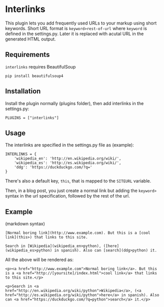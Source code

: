 Interlinks
=========================

This plugin lets you add frequently used URLs to your markup using short keywords. Short URL format is 
``keyword>rest-of-url`` where ``keyword`` is defined in the settings.py. Later it is replaced with acutal URL in
the generated HTML output.


Requirements
--------------------
``interlinks`` requires BeautifulSoup

	pip install beautifulsoup4

Installation
--------------------

Install the plugin normally (plugins folder), then add interlinks in the settings.py:

	PLUGINS = ["interlinks"]
	
Usage
------------------

The interlinks are specified in the settings.py file as (example):

	INTERLINKS = {
	    'wikipedia_en': 'http://en.wikipedia.org/wiki/',
	    'wikipedia_es': 'http://es.wikipedia.org/wiki/',
	    'ddg': 'https://duckduckgo.com/?q='
	}

There's also a default key, ``this``, that is mapped to the ``SITEURL`` variable.

Then, in a blog post, you just create a normal link but adding the ``keyword>`` syntax in the url specification, followed by the rest of the url. 

Example 
-------------------
(markdown syntax)

	[Normal boring link](http://www.example.com). But this is a [cool link](this>) that links to this site.

	Search in [Wikipedia](wikipedia_en>python), ([here](wikipedia_es>python) in spanish). Also can [search](ddg>python) it.

All the above will be rendered as: 

	<p><a href="http://www.example.com">Normal boring link</a>. But this is a <a href="http://[yoursite]/index.html">cool link</a> that links to this site.</p>
	
	<p>Search in <a href="http://en.wikipedia.org/wiki/python">Wikipedia</a>, (<a href="http://es.wikipedia.org/wiki/python">here</a> in spanish). Also can <a href="https://duckduckgo.com/?q=python">search</a> it.</p>
